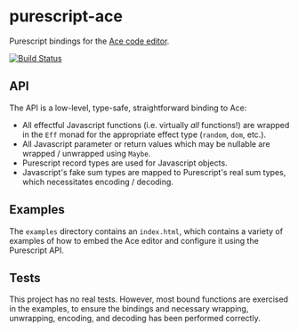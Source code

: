# purescript-ace

Purescript bindings for the [Ace code editor](http://ace.c9.io).

[![Build Status](https://secure.travis-ci.org/slamdata/purescript-ace.png?branch=master)](http://travis-ci.org/slamdata/purescript-ace)

## API

The API is a low-level, type-safe, straightforward binding to Ace:

* All effectful Javascript functions (i.e. virtually *all* functions!) are wrapped in the `Eff` monad for the appropriate effect type (`random`, `dom`, etc.).
* All Javascript parameter or return values which may be nullable are wrapped / unwrapped using `Maybe`.
* Purescript record types are used for Javascript objects.
* Javascript's fake sum types are mapped to Purescript's real sum types, which necessitates encoding / decoding.

## Examples

The `examples` directory contains an `index.html`, which contains a variety of examples of how to embed the Ace editor and configure it using the Purescript API.

## Tests

This project has no real tests. However, most bound functions are exercised in the examples, to ensure the bindings and necessary wrapping, unwrapping, encoding, and decoding has been performed correctly.

